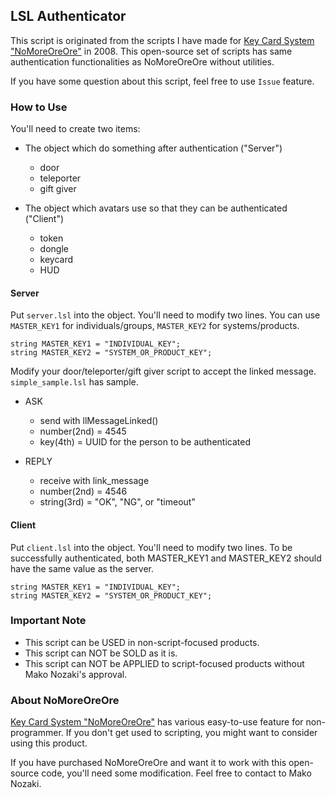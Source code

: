 
## LSL Authenticator

This script is originated from the scripts I have made for [Key Card System "NoMoreOreOre"](https://marketplace.secondlife.com/p/Key-Card-System-NoMoreOreOre/446266) in 2008. This open-source set of scripts has same authentication functionalities as NoMoreOreOre without utilities.

If you have some question about this script, feel free to use `Issue` feature.

### How to Use

You'll need to create two items:

* The object which do something after authentication ("Server")
  - door
  - teleporter
  - gift giver

* The object which avatars use so that they can be authenticated ("Client")
  - token
  - dongle
  - keycard
  - HUD

#### Server

Put `server.lsl` into the object. You'll need to modify two lines.
You can use `MASTER_KEY1` for individuals/groups, `MASTER_KEY2` for systems/products.

```lsl
string MASTER_KEY1 = "INDIVIDUAL_KEY";
string MASTER_KEY2 = "SYSTEM_OR_PRODUCT_KEY";
```

Modify your door/teleporter/gift giver script to accept the linked message.
`simple_sample.lsl` has sample.

* ASK
  - send with llMessageLinked()
  - number(2nd) = 4545
  - key(4th) = UUID for the person to be authenticated

* REPLY
  - receive with link_message
  - number(2nd) = 4546
  - string(3rd) = "OK", "NG", or "timeout"

#### Client

Put `client.lsl` into the object. You'll need to modify two lines.
To be successfully authenticated, both MASTER_KEY1 and MASTER_KEY2 should have the same value as the server.

```lsl
string MASTER_KEY1 = "INDIVIDUAL_KEY";
string MASTER_KEY2 = "SYSTEM_OR_PRODUCT_KEY";
```

### Important Note

* This script can be USED in non-script-focused products.
* This script can NOT be SOLD as it is.
* This script can NOT be APPLIED to script-focused products without Mako Nozaki's approval.

### About NoMoreOreOre

[Key Card System "NoMoreOreOre"](https://marketplace.secondlife.com/p/Key-Card-System-NoMoreOreOre/446266) has various easy-to-use feature for non-programmer. If you don't get used to scripting, you might want to consider using this product.

If you have purchased NoMoreOreOre and want it to work with this open-source code, you'll need some modification. Feel free to contact to Mako Nozaki.

